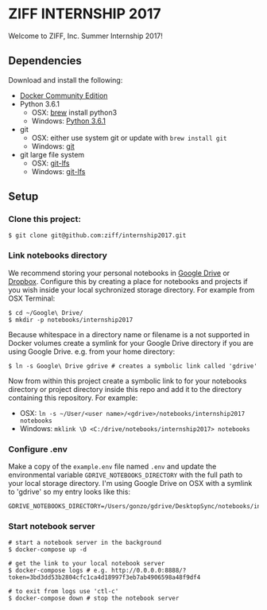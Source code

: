 # ZIFF INTERNSHIP 2017

Welcome to ZIFF, Inc. Summer Internship 2017!

## Dependencies

Download and install the following:

  * [Docker Community Edition](https://www.docker.com/community-edition#/download)
  * Python 3.6.1
    * OSX: [brew](https://brew.sh/) install python3
    * Windows: [Python 3.6.1](https://www.python.org/downloads/)
  * git
    * OSX: either use system git or update with `brew install git`
    * Windows: [git](https://git-scm.com/)
  * git large file system
    * OSX: [git-lfs](https://git-lfs.github.com/)
    * Windows: [git-lfs](https://git-lfs.github.com/)
  
## Setup

### Clone this project:

    $ git clone git@github.com:ziff/internship2017.git

### Link notebooks directory

We recommend storing your personal notebooks in [Google Drive](https://www.google.com/drive/download/) 
or [Dropbox](https://www.dropbox.com/). Configure this by creating a place for notebooks and projects if you wish inside
your local sychronized storage directory. For example from OSX Terminal:

    $ cd ~/Google\ Drive/
    $ mkdir -p notebooks/internship2017
    
Because whitespace in a directory name or filename is a not supported in Docker volumes create a symlink for your 
Google Drive directory if you are using Google Drive. e.g. from your home directory:

    $ ln -s Google\ Drive gdrive # creates a symbolic link called 'gdrive'
    
Now from within this project create a symbolic link to for your notebooks directory or project directory inside this
repo and add it to the directory containing this repository. For example:

  * OSX: `ln -s ~/User/<user name>/<gdrive>/notebooks/internship2017 notebooks`
  * Windows: `mklink \D <C:/drive/notebooks/internship2017> notebooks`
  
### Configure .env

Make a copy of the `example.env` file named `.env` and update the environmental variable `GDRIVE_NOTEBOOKS_DIRECTORY`
with the full path to your local storage directory. I'm using Google Drive on OSX with a symlink to 'gdrive' so my entry
looks like this:
    
    GDRIVE_NOTEBOOKS_DIRECTORY=/Users/gonzo/gdrive/DesktopSync/notebooks/internship2017
  
### Start notebook server
 
    
    # start a notebook server in the background    
    $ docker-compose up -d 
   
    # get the link to your local notebook server
    $ docker-compose logs # e.g. http://0.0.0.0:8888/?token=3bd3dd53b2804cfc1ca4d18997f3eb7ab4906598a48f9df4
  
    # to exit from logs use 'ctl-c'
    $ docker-compose down # stop the notebook server
    